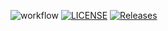 ![workflow](https://github.com/twinky945/sem/actions/workflows/main.yml/badge.svg)
[![LICENSE](https://img.shields.io/github/license/twinky945/devops.svg?style=flat-square)](https://github.com/twinky945/devops/blob/master/LICENSE)
[![Releases](https://img.shields.io/github/release/twinky945/devops/all.svg?style=flat-square)](https://github.com/twinky945/devops/releases)